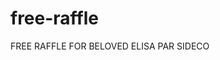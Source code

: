 # free-raffle
FREE RAFFLE FOR BELOVED ELISA PAR SIDECO
<!DOCTYPE html>
<html>
<head>
    <title>Free Raffle heretitle>
</head>
<body>
    <p>conragts, ikaw na ang pinaka magandang KADUGO sa buong alapaapre/p>
</body>
</html>
